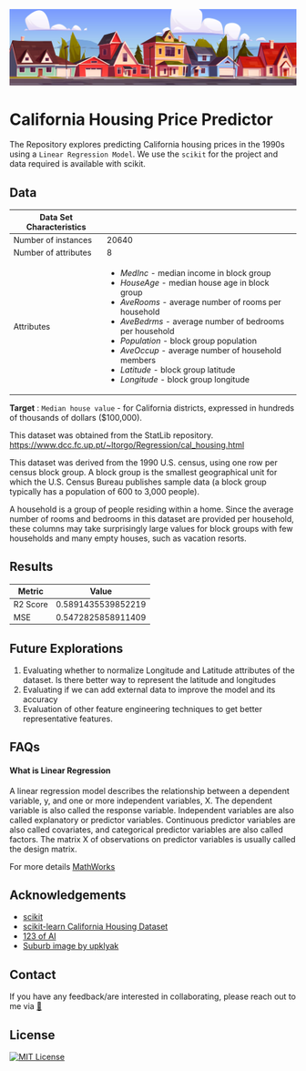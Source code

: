 ![suburb](./images/suburb.jpg)

# California Housing Price Predictor
The Repository explores predicting California housing prices in the 1990s using a `Linear Regression Model`. We use the `scikit` for the project and data required is available with scikit.

## Data

<div class="datatable">

|    Data Set Characteristics     |                 |
| ------------------------------- | --------------- |
| Number of instances             | 20640           |
| Number of attributes            | 8               |
| Attributes                      | <ul><li><em>MedInc</em> - median income in block group</li><li><em>HouseAge</em> - median house age in block group</li><li><em>AveRooms</em> - average number of rooms per household</li><li><em>AveBedrms</em> -  average number of bedrooms per household</li><li><em>Population</em> - block group population</li><li><em>AveOccup</em> - average number of household members</li><li><em>Latitude</em> - block group latitude</li><li><em>Longitude</em> - block group longitude</li></ul>          |
</div>

**Target** : `Median house value` - for California districts, expressed in hundreds of thousands of dollars ($100,000).

This dataset was obtained from the StatLib repository. https://www.dcc.fc.up.pt/~ltorgo/Regression/cal_housing.html

This dataset was derived from the 1990 U.S. census, using one row per census block group. A block group is the smallest geographical unit for which the U.S. Census Bureau publishes sample data (a block group typically has a population of 600 to 3,000 people).

A household is a group of people residing within a home. Since the average number of rooms and bedrooms in this dataset are provided per household, these columns may take surprisingly large values for block groups with few households and many empty houses, such as vacation resorts.

## Results
| Metric        | Value                        |
| ------------- | ---------------------------- |
| R2 Score      | 0.5891435539852219           |
| MSE           | 0.5472825858911409           |


## Future Explorations
1. Evaluating whether to normalize Longitude and Latitude attributes of the dataset. Is there better way to represent the latitude and longitudes
2. Evaluating if we can add external data to improve the model and its accuracy
3. Evaluation of other feature engineering techniques to get better representative features.


## FAQs
#### What is Linear Regression
A linear regression model describes the relationship between a dependent variable, y, and one or more independent variables, X. The dependent variable is also called the response variable. Independent variables are also called explanatory or predictor variables. Continuous predictor variables are also called covariates, and categorical predictor variables are also called factors. The matrix X of observations on predictor variables is usually called the design matrix.

For more details [MathWorks](https://in.mathworks.com/help/stats/what-is-linear-regression.html)


## Acknowledgements
- [scikit](https://scikit-learn.org/)
- [scikit-learn California Housing Dataset](https://scikit-learn.org/stable/modules/generated/sklearn.datasets.fetch_california_housing.html#sklearn.datasets.fetch_california_housing)
- [123 of AI](https://123ofai.com/)
- [Suburb image by upklyak](https://www.freepik.com/free-vector/suburb-houses-suburban-street-with-cottages_9749999.htm#query=cartoon%20neighborhood&position=16&from_view=keyword&track=ais&uuid=8e41c6b6-8b91-4d3e-93d0-70e0f672fd20)

## Contact
If you have any feedback/are interested in collaborating, please reach out to me via [📧](mailto:raj.amal@gmail.com)


## License

[![MIT License](https://img.shields.io/badge/License-MIT-green.svg)](https://choosealicense.com/licenses/mit/)
